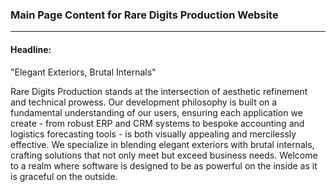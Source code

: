 ### Main Page Content for Rare Digits Production Website

---

#### Headline:
"Elegant Exteriors, Brutal Internals"


Rare Digits Production stands at the intersection of aesthetic refinement and technical prowess. Our development philosophy is built on a fundamental understanding of our users, ensuring each application we create - from robust ERP and CRM systems to bespoke accounting and logistics forecasting tools - is both visually appealing and mercilessly effective. We specialize in blending elegant exteriors with brutal internals, crafting solutions that not only meet but exceed business needs. Welcome to a realm where software is designed to be as powerful on the inside as it is graceful on the outside.